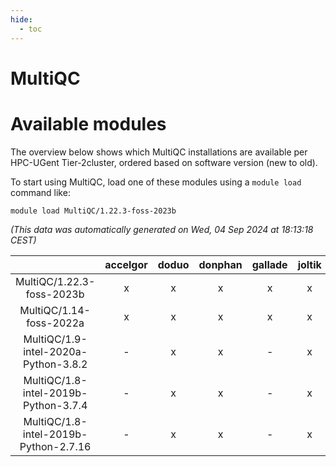 ```yaml
---
hide:
  - toc
---
```


MultiQC
=======

# Available modules


The overview below shows which MultiQC installations are available per HPC-UGent Tier-2cluster, ordered based on software version (new to old).

To start using MultiQC, load one of these modules using a `module load` command like:

```shell
module load MultiQC/1.22.3-foss-2023b
```

*(This data was automatically generated on Wed, 04 Sep 2024 at 18:13:18 CEST)*  

| |accelgor|doduo|donphan|gallade|joltik|shinx|skitty|
| :---: | :---: | :---: | :---: | :---: | :---: | :---: | :---: |
|MultiQC/1.22.3-foss-2023b|x|x|x|x|x|x|x|
|MultiQC/1.14-foss-2022a|x|x|x|x|x|-|x|
|MultiQC/1.9-intel-2020a-Python-3.8.2|-|x|x|-|x|-|x|
|MultiQC/1.8-intel-2019b-Python-3.7.4|-|x|x|-|x|-|x|
|MultiQC/1.8-intel-2019b-Python-2.7.16|-|x|x|-|x|-|x|
